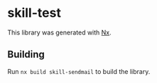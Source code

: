 # skill-test

This library was generated with [Nx](https://nx.dev).

## Building

Run `nx build skill-sendmail` to build the library.
